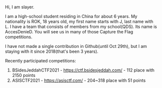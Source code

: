 Hi, I am slayer.

I am a high-school student residing in China for about 6 years. My nationality is ROK, 18 years old, my first name starts with J, last name with L.
I have a team that consists of members from my school(QDS). Its name is AccesDenieD. You will see us in many of those Capture the Flag competitions.

I have not made a single contribution in Github(until Oct 29th), but I am staying with it since 2018(that's been 3 years).

Recently participated competitions:
1. BSidesJeddahCTF2021 - https://ctf.bsidesjeddah.com/ - 112 place with 2150 points
2. ASISCTF2021 - https://asisctf.com/ - 204~318 place with 51 points

